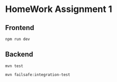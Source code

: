 # HomeWork Assignment 1

## Frontend

```npm run dev```

## Backend

```mvn test```

```mvn failsafe:integration-test```

